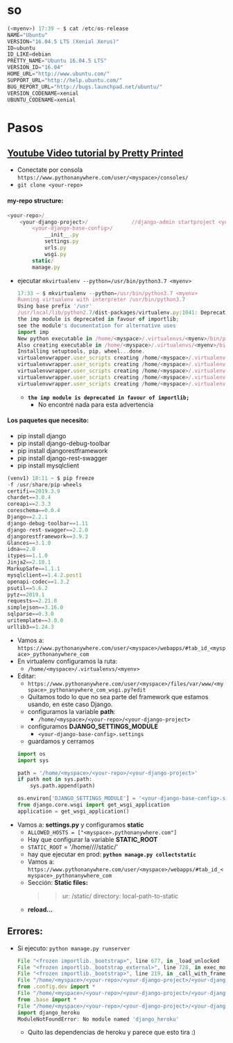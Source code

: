 # so
```js
(<myenv>) 17:39 ~ $ cat /etc/os-release
NAME="Ubuntu"
VERSION="16.04.5 LTS (Xenial Xerus)"
ID=ubuntu
ID_LIKE=debian
PRETTY_NAME="Ubuntu 16.04.5 LTS"
VERSION_ID="16.04"
HOME_URL="http://www.ubuntu.com/"
SUPPORT_URL="http://help.ubuntu.com/"
BUG_REPORT_URL="http://bugs.launchpad.net/ubuntu/"
VERSION_CODENAME=xenial
UBUNTU_CODENAME=xenial
```

# Pasos
## [Youtube Video tutorial by Pretty Printed](https://youtu.be/Y4c4ickks2A)

- Conectate por consola `https://www.pythonanywhere.com/user/<myspace>/consoles/`
- `git clone <your-repo>`
#### my-repo structure:
```js
<your-repo>/
    <your-django-project>/              //django-admin startproject <your-django-project>
        <your-django-base-config>/
            __init__.py
            settings.py
            urls.py
            wsgi.py
        static/
        manage.py
```
- ejecutar `mkvirtualenv --python=/usr/bin/python3.7 <myenv>`
    ```js
    17:33 ~ $ mkvirtualenv --python=/usr/bin/python3.7 <myenv>
    Running virtualenv with interpreter /usr/bin/python3.7
    Using base prefix '/usr'
    /usr/local/lib/python2.7/dist-packages/virtualenv.py:1041: DeprecationWarning: 
    the imp module is deprecated in favour of importlib; 
    see the module's documentation for alternative uses
    import imp
    New python executable in /home/<myspace>/.virtualenvs/<myenv>/bin/python3.7
    Also creating executable in /home/<myspace>/.virtualenvs/<myenv>/bin/python
    Installing setuptools, pip, wheel...done.
    virtualenvwrapper.user_scripts creating /home/<myspace>/.virtualenvs/<myenv>/bin/predeactivate
    virtualenvwrapper.user_scripts creating /home/<myspace>/.virtualenvs/<myenv>/bin/postdeactivate
    virtualenvwrapper.user_scripts creating /home/<myspace>/.virtualenvs/<myenv>/bin/preactivate
    virtualenvwrapper.user_scripts creating /home/<myspace>/.virtualenvs/<myenv>/bin/postactivate
    virtualenvwrapper.user_scripts creating /home/<myspace>/.virtualenvs/<myenv>/bin/get_env_details    
    ```
    - **`the imp module is deprecated in favour of importlib;`**
        - No encontré nada para esta advertencia

#### Los paquetes que necesito:
- pip install django
- pip install django-debug-toolbar
- pip install djangorestframework
- pip install django-rest-swagger
- pip install mysqlclient
```js
(venv1) 18:11 ~ $ pip freeze
-f /usr/share/pip-wheels
certifi==2019.3.9
chardet==3.0.4
coreapi==2.3.3
coreschema==0.0.4
Django==2.2.1
django-debug-toolbar==1.11
django-rest-swagger==2.2.0
djangorestframework==3.9.3
Glances==3.1.0
idna==2.8
itypes==1.1.0
Jinja2==2.10.1
MarkupSafe==1.1.1
mysqlclient==1.4.2.post1
openapi-codec==1.3.2
psutil==5.6.2
pytz==2019.1
requests==2.21.0
simplejson==3.16.0
sqlparse==0.3.0
uritemplate==3.0.0
urllib3==1.24.3
```
- Vamos a: `https://www.pythonanywhere.com/user/<myspace>/webapps/#tab_id_<myspace>_pythonanywhere_com`
- En virtualenv configuramos la ruta:
    - `/home/<myspace>/.virtualenvs/<myenv>`
- Editar:
    - `https://www.pythonanywhere.com/user/<myspace>/files/var/www/<myspace>_pythonanywhere_com_wsgi.py?edit`
    - Quitamos todo lo que no sea parte del framework que estamos usando, en este caso Django.
    - configuramos la variable **path**:
        - `/home/<myspace>/<your-repo>/<your-django-project>`
    - configuramos **DJANGO_SETTINGS_MODULE**
        - `<your-django-base-config>.settings`
    - guardamos y cerramos
    ```py
    import os
    import sys

    path = '/home/<myspace>/<your-repo>/<your-django-project>'
    if path not in sys.path:
        sys.path.append(path)

    os.environ['DJANGO_SETTINGS_MODULE'] = '<your-django-base-config>.settings'
    from django.core.wsgi import get_wsgi_application
    application = get_wsgi_application()
    ```
- Vamos a: **settings.py** y configuramos **static**
    - `ALLOWED_HOSTS = ["<myspace>.pythonanywhere.com"]`
    - Hay que configurar la variable **STATIC_ROOT**
    - `STATIC_ROOT` = '/home/<myspace>/<your-repo>/<your-django-project>/static/'
    - hay que ejecutar en prod: **`python manage.py collectstatic`**
    - Vamos a: `https://www.pythonanywhere.com/user/<myspace>/webapps/#tab_id_<myspace>_pythonanywhere_com`
    - Sección: **Static files:**
        >> ur: /static/
        >> directory: local-path-to-static
    - **reload...**

## Errores:
- Si ejecuto: `python manage.py runserver` 
    ```js
    File "<frozen importlib._bootstrap>", line 677, in _load_unlocked
    File "<frozen importlib._bootstrap_external>", line 728, in exec_module
    File "<frozen importlib._bootstrap>", line 219, in _call_with_frames_removed
    File "/home/<myspace>/<your-repo>/<your-django-project>/<your-django-base-config>/settings.py", line 1, in <module>
    from .config.dev import *
    File "/home/<myspace>/<your-repo>/<your-django-project>/<your-django-base-config>/config/dev.py", line 1, in <module>
    from .base import *
    File "/home/<myspace>/<your-repo>/<your-django-project>/<your-django-base-config>/config/base.py", line 15, in <module>
    import django_heroku
    ModuleNotFoundError: No module named 'django_heroku'    
    ```
    - Quito las dependencias de heroku y parece que esto tira :)




